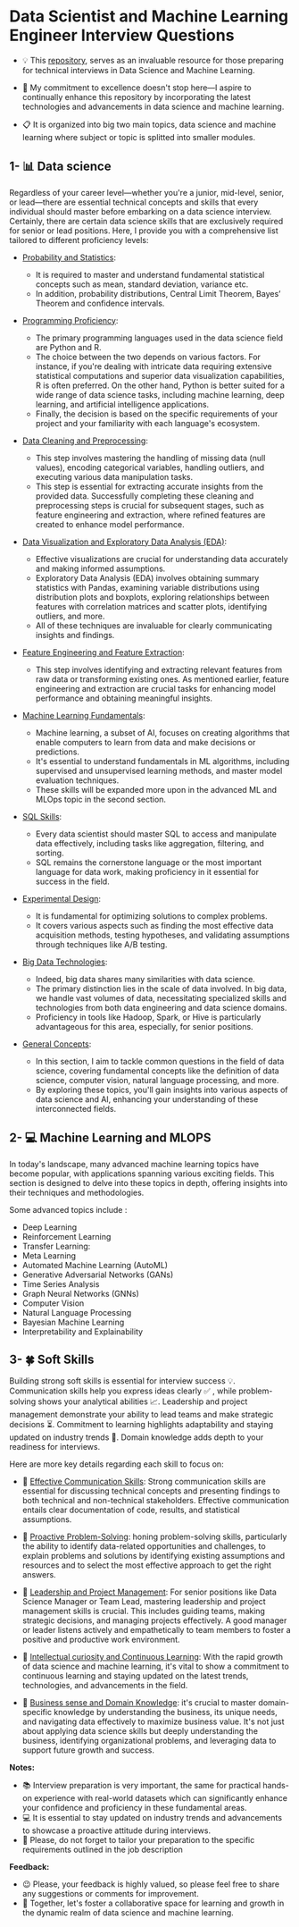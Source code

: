 # Data Scientist and Machine Learning Engineer Interview Questions
- 💡 This [repository](https://github.com/badiaamakhlouf/data_science_interview_preparation), serves as an invaluable resource for those preparing for technical interviews in Data Science and Machine Learning.

- 🤝 My commitment to excellence doesn't stop here—I aspire to continually enhance this repository by incorporating the latest technologies and advancements in data science and machine learning.

- 📋 It is organized into big two main topics, data science and machine learning where subject or topic is splitted into smaller modules. 

## 1- 📊 Data science 
Regardless of your career level—whether you're a junior, mid-level, senior, or lead—there are essential technical concepts and skills that every individual should master before embarking on a data science interview.
Certainly, there are certain data science skills that are exclusively required for senior or lead positions. Here, I provide you with a comprehensive list tailored to different proficiency levels:

- [Probability and Statistics](pages/statistics_and_probability.md):
    - It is required to master and understand fundamental statistical concepts such as mean, standard deviation, variance etc.
    - In addition, probability distributions, Central Limit Theorem, Bayes’ Theorem and confidence intervals.
  
-  [Programming Proficiency](pages/programming_proficiency.md):
    - The primary programming languages used in the data science field are Python and R.
    - The choice between the two depends on various factors. For instance, if you're dealing with intricate data requiring extensive statistical computations and superior data visualization capabilities, R is often preferred. On the other hand, Python is better suited for a wide range of data science tasks, including machine learning, deep learning, and artificial intelligence applications.
    - Finally, the decision is based on the specific requirements of your project and your familiarity with each language's ecosystem.
  
- [Data Cleaning and Preprocessing](pages/data_cleaning_and_preprocessing.md):
    - This step involves mastering the handling of missing data (null values), encoding categorical variables, handling outliers, and executing various data manipulation tasks.
    - This step is essential for extracting accurate insights from the provided data. Successfully completing these cleaning and preprocessing steps is crucial for subsequent stages, such as feature engineering and extraction, where refined features are created to enhance model performance.

- [Data Visualization and Exploratory Data Analysis (EDA)](pages/data_visualization.md):
    - Effective visualizations are crucial for understanding data accurately and making informed assumptions.
    - Exploratory Data Analysis (EDA) involves obtaining summary statistics with Pandas, examining variable distributions using distribution plots and boxplots, exploring relationships between features with correlation matrices and scatter plots, identifying outliers, and more.
    - All of these techniques are invaluable for clearly communicating insights and findings.
  
-  [Feature Engineering and Feature Extraction](pages/feature_engineering.md):
    - This step involves identifying and extracting relevant features from raw data or transforming existing ones. As mentioned earlier, feature engineering and extraction are crucial tasks for enhancing model performance and obtaining meaningful insights.
        
-  [Machine Learning Fundamentals](pages/machine_learning_fundamentals.md):
    - Machine learning, a subset of AI, focuses on creating algorithms that enable computers to learn from data and make decisions or predictions.
    - It's essential to understand fundamentals in ML algorithms, including supervised and unsupervised learning methods, and master model evaluation techniques.
    - These skills will be expanded more upon in the advanced ML and MLOps topic in the second section.
  
-  [SQL Skills](pages/sql_skills_for_data_science):
    - Every data scientist should master SQL to access and manipulate data effectively, including tasks like aggregation, filtering, and sorting.
    - SQL remains the cornerstone language or the most important language for data work, making proficiency in it essential for success in the field.
  
-  [Experimental Design](pages/experimental_design.md):
    - It is fundamental for optimizing solutions to complex problems.
    - It covers various aspects such as finding the most effective data acquisition methods, testing hypotheses, and validating assumptions through techniques like A/B testing.
  
-  [Big Data Technologies](pages/big_data_technologies.md):
    - Indeed, big data shares many similarities with data science.
    - The primary distinction lies in the scale of data involved. In big data, we handle vast volumes of data, necessitating specialized skills and technologies from both data engineering and data science domains.
    - Proficiency in tools like Hadoop, Spark, or Hive is particularly advantageous for this area, especially, for senior positions.
      
-  [General Concepts](pages/ds_general.md):
    - In this section, I aim to tackle common questions in the field of data science, covering fundamental concepts like the definition of data science, computer vision, natural language processing, and more.
    - By exploring these topics, you'll gain insights into various aspects of data science and AI, enhancing your understanding of these interconnected fields.


 ## 2- 💻 Machine Learning and MLOPS
 In today's landscape, many advanced machine learning topics have become popular, with applications spanning various exciting fields. This section is designed to delve into these topics in depth, offering insights into their techniques and methodologies. 
 
 Some advanced topics include :
 - Deep Learning
 - Reinforcement Learning
 - Transfer Learning:
 - Meta Learning
 - Automated Machine Learning (AutoML)
 - Generative Adversarial Networks (GANs)
 - Time Series Analysis
 - Graph Neural Networks (GNNs)
 - Computer Vision
 - Natural Language Processing
 - Bayesian Machine Learning
 - Interpretability and Explainability
 ## 3- 🍀 Soft Skills 
 
 Building strong soft skills is essential for interview success 💡. Communication skills help you express ideas clearly ✅ , while problem-solving shows your analytical abilities 📈. Leadership and project management demonstrate your ability to lead teams and make strategic decisions ⏳. Commitment to learning highlights adaptability and staying updated on industry trends 🤝. Domain knowledge adds depth to your readiness for interviews.
 
 Here are more key details regarding each skill to focus on:

 - 📌 [Effective Communication Skills](pages/how_to_improve_communication_skills.md): Strong communication skills are essential for discussing technical concepts and presenting findings to both technical and non-technical stakeholders. Effective communication entails clear documentation of code, results, and statistical assumptions.
   
 - 📌 [Proactive Problem-Solving](pages/problem_solving.md): honing problem-solving skills, particularly the ability to identify data-related opportunities and challenges, to explain problems and solutions by identifying existing assumptions and resources and to select the most effective approach to get the right answers. 
   
 - 📌 [Leadership and Project Management](): For senior positions like Data Science Manager or Team Lead, mastering leadership and project management skills is crucial. This includes guiding teams, making strategic decisions, and managing projects effectively. A good manager or leader listens actively and empathetically to team members to foster a positive and productive work environment.
   
 - 📌 [Intellectual curiosity and Continuous Learning](): With the rapid growth of data science and machine learning, it's vital to show a commitment to continuous learning and staying updated on the latest trends, technologies, and advancements in the field.
   
 - 📌 [Business sense and Domain Knowledge](): it's crucial to master domain-specific knowledge by understanding the business, its unique needs, and navigating data effectively to maximize business value. It's not just about applying data science skills but deeply understanding the business, identifying organizational problems, and leveraging data to support future growth and success.

**Notes:**
- 📚 Interview preparation is very important, the same for practical hands-on experience with real-world datasets which can significantly enhance your confidence and proficiency in these fundamental areas.
- 💻 It is essential to stay updated on industry trends and advancements to showcase a proactive attitude during interviews.
- 🙏 Please, do not forget to tailor your preparation to the specific requirements outlined in the job description

**Feedback:**
- 😉 Please, your feedback is highly valued, so please feel free to share any suggestions or comments for improvement.
- 🤝 Together, let's foster a collaborative space for learning and growth in the dynamic realm of data science and machine learning.
